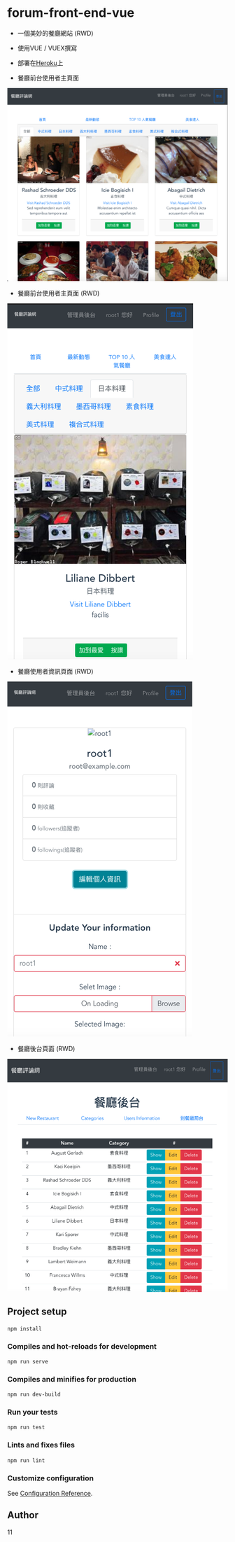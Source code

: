 # forum-front-end-vue

- 一個美妙的餐廳網站 (RWD)
- 使用VUE / VUEX撰寫
- 部署在[Heroku](https://pacific-spire-32813.herokuapp.com/)上

- 餐廳前台使用者主頁面

![image](https://github.com/libterty/rest_S4_VUE/blob/master/assets/image/Home.png)

- 餐廳前台使用者主頁面 (RWD)

![image](https://github.com/libterty/rest_S4_VUE/blob/master/assets/image/Home(RWD).png)

- 餐廳使用者資訊頁面 (RWD)

![image](https://github.com/libterty/rest_S4_VUE/blob/master/assets/image/UserProfile(RWD).png)

- 餐廳後台頁面 (RWD)

![image](https://github.com/libterty/rest_S4_VUE/blob/master/assets/image/Admin%20Home.png)

## Project setup
```
npm install
```

### Compiles and hot-reloads for development
```
npm run serve
```

### Compiles and minifies for production
```
npm run dev-build
```

### Run your tests
```
npm run test
```

### Lints and fixes files
```
npm run lint
```

### Customize configuration
See [Configuration Reference](https://cli.vuejs.org/config/).

## Author
11